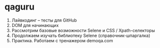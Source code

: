 # qaguru

1. Лайвкодинг – тесты для GitHub
2. DOM для начинающих
3. Рассмотрим базовые возможности Selene и CSS / Xpath-селекторы
4. Продолжаем изучать библиотеку Selene (справочник-шпаргалка)
5. Практика. Работаем с тренажером demoqa.com
